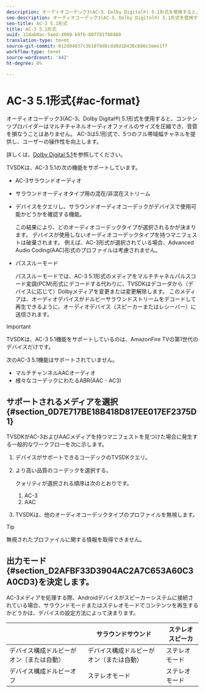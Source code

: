 ```yaml
---
description: オーディオコーデック3(AC-3、Dolby Digital®) 5.1形式を使用すると、コンテンツプロバイダーはマルチチャネルオーディオファイルのサイズを圧縮でき、音質を損なうことはありません。 AC-3は5.1形式で、5つのフル帯域幅チャネルを提供し、ユーザーの操作性を向上します。
seo-description: オーディオコーデック3(AC-3、Dolby Digital®) 5.1形式を使用すると、コンテンツプロバイダーはマルチチャネルオーディオファイルのサイズを圧縮でき、音質を損なうことはありません。 AC-3は5.1形式で、5つのフル帯域幅チャネルを提供し、ユーザーの操作性を向上します。
seo-title: AC-3 5.1形式
title: AC-3 5.1形式
uuid: 11dab0ac-5aed-4909-b9fb-807781f88480
translation-type: tm+mt
source-git-commit: 812d04037c3b18f8d8cdd0d18430c686c3eee1ff
workflow-type: tm+mt
source-wordcount: '442'
ht-degree: 0%

---
```



# AC-3 5.1形式{#ac-format}

オーディオコーデック3(AC-3、Dolby Digital®) 5.1形式を使用すると、コンテンツプロバイダーはマルチチャネルオーディオファイルのサイズを圧縮でき、音質を損なうことはありません。 AC-3は5.1形式で、5つのフル帯域幅チャネルを提供し、ユーザーの操作性を向上します。

詳しくは、[Dolby Digital 5.1](https://www.dolby.com/us/en/technologies/dolby-digital.html)を参照してください。

TVSDKは、AC-3 5.1の次の機能をサポートしています。

* AC-3サラウンドオーディオ
* サラウンドオーディオタイプ用の混在/非混在ストリーム
* デバイスをクエリし、サラウンドオーディオコーデックがデバイスで使用可能かどうかを確認する機能。

   この結果により、どのオーディオコーデックタイプが選択されるかが決まります。 デバイスが使用しないオーディオコーデックタイプを持つマニフェストは破棄されます。 例えば、AC-3形式が選択されている場合、Advanced Audio Coding(AAC)形式のプロファイルは考慮されません。
* パススルーモード

   パススルーモードでは、AC-3 5.1形式のメディアをマルチチャネルパルスコード変調(PCM)形式にデコードする代わりに、TVSDKはデコーダから（デバイスに応じて）Dolbyメディアを変更または変更解除します。 このメディアは、オーディオデバイスがドルビーサラウンドストリームをデコードして再生できるように、オーディオデバイス（スピーカーまたはレシーバー）に送信されます。

>[!IMPORTANT]
>
>TVSDKは、AC-3 5.1機能をサポートしているのは、AmazonFire TVの第1世代のデバイスだけです。

次のAC-3 5.1機能はサポートされていません。

* マルチチャンネルAACオーディオ
* 様々なコーデックにわたるABR(AAC - AC3)

## サポートされるメディアを選択{#section_0D7E717BE18B418D817EE017EF2375D1}

TVSDKがAC-3およびAACメディアを持つマニフェストを見つけた場合に発生する一般的なワークフローを次に示します。

1. デバイスがサポートできるコーデックのTVSDKクエリ。
1. より高い品質のコーデックを選択する。

   クォリティが選択される順序は次のとおりです。

   1. AC-3
   1. AAC

1. TVSDKは、他のオーディオコーデックタイプのプロファイルを無視します。

>[!TIP]
>
>無視されたプロファイルに関する情報を取得できません。

## 出力モード{#section_D2AFBF33D3904AC2A7C653A60C3A0CD3}を決定します。

AC-3メディアを処理する際、Androidデバイスがスピーカーシステムに接続されている場合、サラウンドモードまたはステレオモードでコンテンツを再生するかどうかは、デバイスの設定方法によって決まります。

|  | サラウンドサウンド | ステレオスピーカ |
|---|---|---|
| デバイス構成ドルビーがオン（または自動） | デバイス構成ドルビーがオン（または自動） | ステレオモード |
| デバイス構成ドルビーオフ | ステレオモード | ステレオモード |

